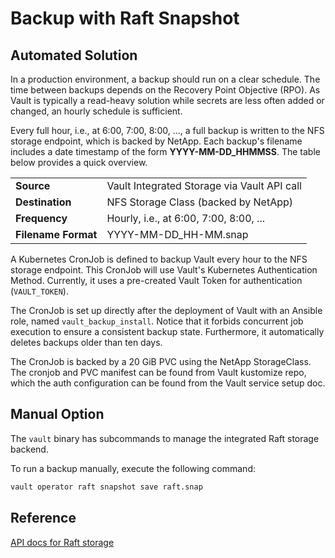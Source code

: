 # Backup with Raft Snapshot

## Automated Solution

In a production environment, a backup should run on a clear schedule.
The time between backups depends on the Recovery Point Objective (RPO).
As Vault is typically a read-heavy solution while secrets are less often added or changed,
an hourly schedule is sufficient.

Every full hour, i.e., at 6:00, 7:00, 8:00, ..., a full backup is written to the
NFS storage endpoint, which is backed by NetApp.
Each backup's filename includes a date timestamp of the form **YYYY-MM-DD_HHMMSS**.
The table below provides a quick overview.

|||
|---------------------|--------------------------|
| **Source**          | Vault Integrated Storage via Vault API call |
| **Destination**     | NFS Storage Class (backed by NetApp)        |
| **Frequency**       | Hourly, i.e., at 6:00, 7:00, 8:00, ...      |
| **Filename Format** | YYYY-MM-DD_HH-MM.snap                       |

A Kubernetes CronJob is defined to backup Vault every hour to the NFS storage endpoint.
This CronJob will use Vault's Kubernetes Authentication Method.
Currently, it uses a pre-created Vault Token for authentication (`VAULT_TOKEN`).

The CronJob is set up directly after the deployment of Vault with an Ansible role, named `vault_backup_install`.
Notice that it forbids concurrent job execution to ensure a consistent backup state.
Furthermore, it automatically deletes backups older than ten days.

The CronJob is backed by a 20 GiB PVC using the NetApp StorageClass. The cronjob and PVC manifest can be found from Vault kustomize repo, which the auth configuration can be found from the Vault service setup doc.

## Manual Option

The `vault` binary has subcommands to manage the integrated Raft storage backend.

To run a backup manually, execute the following command:

```bash
vault operator raft snapshot save raft.snap
```

## Reference

[API docs for Raft storage](https://www.vaultproject.io/api-docs/system/storage/raft)
